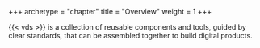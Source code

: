 +++
archetype = "chapter"
title = "Overview"
weight = 1
+++

{{< vds >}} is a collection of reusable components and tools, guided by clear standards, that can be assembled together to build digital products.